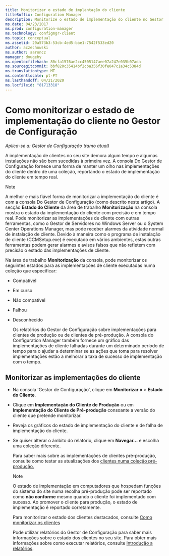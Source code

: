 ```yaml
---
title: Monitorizar o estado de implantação do cliente
titleSuffix: Configuration Manager
description: Monitorize o estado de implementação do cliente no Gestor de Configuração.
ms.date: 04/23/2017
ms.prod: configuration-manager
ms.technology: configmgr-client
ms.topic: conceptual
ms.assetid: 20a573b3-53cb-4ed5-bae1-7542f533ed20
author: aczechowski
ms.author: aaroncz
manager: dougeby
ms.openlocfilehash: 80cfa1576ae2cc4505147aee07a247e035b07ada
ms.sourcegitcommit: bbf820c35414bf2cba356f30fe047c1a34c5384d
ms.translationtype: MT
ms.contentlocale: pt-PT
ms.lasthandoff: 04/21/2020
ms.locfileid: "81713318"
---
```

# <a name="how-to-monitor-client-deployment-status-in-configuration-manager"></a>Como monitorizar o estado de implementação do cliente no Gestor de Configuração

*Aplica-se a: Gestor de Configuração (ramo atual)*

A implementação de clientes no seu site demora algum tempo e algumas instalações não são bem sucedidas à primeira vez. A consola Do Gestor de Configuração fornece uma forma de manter um olho nas implementações do cliente dentro de uma coleção, reportando o estado de implementação do cliente em tempo real.  

> [!NOTE]  
>  A melhor e mais fiável forma de monitorizar a implementação do cliente é com a consola Do Gestor de Configuração (como descrito neste artigo). A secção **Estado do Cliente** da área de trabalho **Monitorização** na consola mostra o estado da implementação do cliente com precisão e em tempo real. Pode monitorizar as implementações de cliente com outras ferramentas, como o Gestor de Servidores no Windows Server ou o System Center Operations Manager, mas pode receber alarmes da atividade normal de instalação de cliente. Devido à maneira como o programa de instalação de cliente (CCMSetup.exe) é executado em vários ambientes, estas outras ferramentas podem gerar alarmes e avisos falsos que não refletem com precisão o estado das implementações de cliente.  

 Na área de trabalho **Monitorização** da consola, pode monitorizar os seguintes estados para as implementações de cliente executadas numa coleção que especificar:  

- Compatível  

- Em curso  

- Não compatível  

- Falhou  

- Desconhecido  

  Os relatórios do Gestor de Configuração sobre implementações para clientes de produção ou de clientes de pré-produção. A consola do Configuration Manager também fornece um gráfico das implementações de cliente falhadas durante um determinado período de tempo para o ajudar a determinar se as ações que toma para resolver implementações estão a melhorar a taxa de sucesso de implementação com o tempo.  

## <a name="to-monitor-client-deployments"></a>Monitorizar as implementações do cliente  

- Na consola 'Gestor de Configuração', clique em **Monitorizar o** > **Estado do Cliente**.  

- Clique em **Implementação do Cliente de Produção** ou em **Implementação do Cliente de Pré-produção** consoante a versão do cliente que pretende monitorizar.  

- Reveja os gráficos do estado de implementação do cliente e de falha de implementação do cliente.  

- Se quiser alterar o âmbito do relatório, clique em **Navegar...** e escolha uma coleção diferente.  

  Para saber mais sobre as implementações de clientes pré-produção, consulte como testar as atualizações dos [clientes numa coleção pré-produção.](../../../core/clients/manage/upgrade/test-client-upgrades.md)

  > [!NOTE]
  > O estado de implementação em computadores que hospedam funções do sistema do site numa recolha pré-produção pode ser reportado como **não conforme** mesmo quando o cliente foi implementado com sucesso. Ao promover o cliente para produção, o estado de implementação é reportado corretamente.   

  Para monitorizar o estado dos clientes destacados, consulte [Como monitorizar os clientes](../../../core/clients/manage/monitor-clients.md)  

  Pode utilizar relatórios do Gestor de Configuração para saber mais informações sobre o estado dos clientes no seu site. Para obter mais informações sobre como executar relatórios, consulte [Introdução a relatórios](../../servers/manage/introduction-to-reporting.md).  
